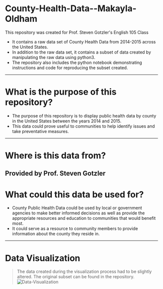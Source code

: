 # County-Health-Data--Makayla-Oldham

This repository was created for Prof. Steven Gotzler's English 105 Class

- It contains a raw data set of County Health Data from 2014-2015 across the United States.
- In addition to the raw data set, it contains a subset of data created by manipulating the raw data using python3.
- The repository also includes the python notebook demonstrating instructions and code for reproducing the subset created.
------
# What is the purpose of this repository? 
- The purpose of this repository is to display public health data by county in the United States between the years 2014 and 2015.
- This data could prove useful to communities to help identify issues and take preventative measures.
------
# Where is this data from? 
Provided by Prof. Steven Gotzler 
------
# What could this data be used for?
- County Public Health Data could be used by local or government agencies to make better informed decisions as well as provide the appropriate resources and education to communities that would benefit most.
- It could serve as a resource to community members to provide information about the county they reside in.
-------
# Data Visualization 
>The data created during the visualization process had to be slightly altered. The original subset can be found in the repository. 
![Data-Visualization](https://github.com/makajold/County-Health-Data--Makayla-Oldham/assets/167785160/f1a87cc3-42a0-46e1-b154-e982d3525864)



